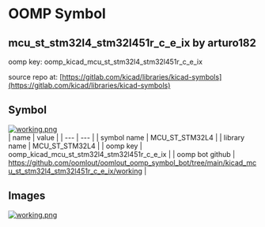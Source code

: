 # OOMP Symbol  
## mcu_st_stm32l4_stm32l451r_c_e_ix  by arturo182  
  
oomp key: oomp_kicad_mcu_st_stm32l4_stm32l451r_c_e_ix  
  
source repo at: [https://gitlab.com/kicad/libraries/kicad-symbols](https://gitlab.com/kicad/libraries/kicad-symbols)  
## Symbol  
  
[![working.png](working_600.png)](working.png)  
| name | value | 
| --- | --- | 
| symbol name | MCU_ST_STM32L4 | 
| library name | MCU_ST_STM32L4 | 
| oomp key | oomp_kicad_mcu_st_stm32l4_stm32l451r_c_e_ix | 
| oomp bot github | https://github.com/oomlout/oomlout_oomp_symbol_bot/tree/main/kicad_mcu_st_stm32l4_stm32l451r_c_e_ix/working | 
## Images  
  
[![working.png](working_140.png)](working.png)  

